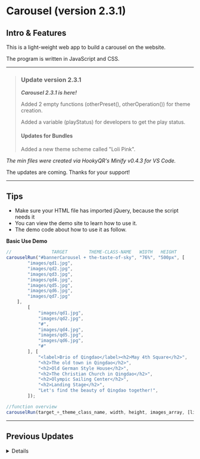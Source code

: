 # Carousel (version 2.3.1)

## Intro & Features

This is a light-weight web app to build a carousel on the website.

The program is written in JavaScript and CSS.

---

> ### Update version 2.3.1
> 
> ***Carousel 2.3.1 is here!***
>
> Added 2 empty functions (otherPreset(), otherOperation()) for theme creation.
>
> Added a variable (playStatus) for developers to get the play status.
>
> #### Updates for Bundles
>
> Added a new theme scheme called "Loli Pink".

*The min files were created via HookyQR's Minify v0.4.3 for VS Code.*

The updates are coming. Thanks for your support!

---

## Tips

  - Make sure your HTML file has imported jQuery, because the script needs it
  - You can view the demo site to learn how to use it.
  - The demo code about how to use it as follow.

**Basic Use Demo**
	
```JavaScript
//               TARGET        THEME-CLASS-NAME   WIDTH   HEIGHT
carouselRun("#bannerCarousel + the-taste-of-sky", "76%", "500px", [
		"images/qd1.jpg",
		"images/qd2.jpg",
		"images/qd3.jpg",
		"images/qd4.jpg",
		"images/qd5.jpg",
		"images/qd6.jpg",
		"images/qd7.jpg"
	],
		[
			"images/qd1.jpg",
			"images/qd2.jpg",
			"#",
			"images/qd4.jpg",
			"images/qd5.jpg",
			"images/qd6.jpg",
			"#"
		], [
			"<label>Brio of Qingdao</label><h2>May 4th Square</h2>",
			"<h2>The old town in Qingdao</h2>",
			"<h2>Old German Style House</h2>",
			"<h2>The Christian Church in Qingdao</h2>",
			"<h2>Olympic Sailing Center</h2>",
			"<h2>Landing Stage</h2>",
			"Let's find the beauty of Qingdao together!",
		]);

//function overview
carouselRun(target_+_theme_class_name, width, height, images_array, [links_array], [hyper-text_board_content_array],[display_outline], [display_play/pause_button], [mouse_leave_to_hide_btn], [button_s_filter], [hyper-text_board_filter], [display_hyper-text_board_s_background], [learn_more_content_array]);
```
---

## Previous Updates

<details>

> ### Update version 2.3.0
>
> The new carousel 2.3.0 is here!
>
> The place displaying "learn more" can be custom.
>
> Custom appearance theme is available.
>
> A new theme scheme is available.
>
> #### Updates for Bundles
>
> New demo site has been added.

> ### Update version 2.2.0
>
> The update restarts to use CSS in order to optimize the source code and improve the accuracy of element selection.
>
> The carousel now can set filters for buttons on each slide.
>
> The carousel now can set filter for hyper-text board on each slide.
>
> The background of hyper-text board can be hidden now.
>
> The action hiding buttons when mouse leaves can be turned off now.
>
> #### Updates for bundles
>
> The file README.md now has changed to use markdown syntax instead of HTML one.

> ### Update version 2.1.2
>
> The source code has been optimized.
>
> The margin of the text at ht-board has been optimized.
>
> The new demo site has been up for test.

> ### Update version 2.1.1
>
> Progress bars have been optimized since the version 2.1.1.
>
> The appearance of play/pause switch has been optimized.
>
> New buttons have been added.

> ### Update version 2.1.0
>
> The new play/pause switch is now on test.
>
> Algorithms have been optimized.

> ### Update version 2.0 (& 2.0 betas)
>
> Recoded the whole program.
>
> Lambda Expressions are used in new version's code to make it more fluent and natural.
>
> The method for it to define width and height has changed, which supports responsive interface.

*The updates before v2.0 are not been showed.*
</details>